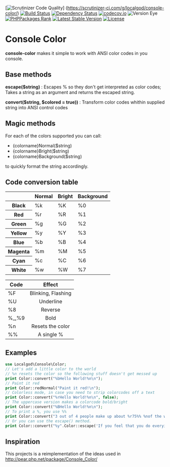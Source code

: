 [![Scrutinizer Code Quality](https://scrutinizer-ci.com/g/localgod/console-color/badges/quality-score.png)]
(https://scrutinizer-ci.com/g/localgod/console-color/)
[![Build Status](https://travis-ci.org/localgod/console-color.svg)](https://travis-ci.org/localgod/console-color)
[![Dependency Status](https://www.versioneye.com/user/projects/554c76ee5d47f26231000239/badge.svg?style=flat-square)](https://www.versioneye.com/user/projects/554c76ee5d47f26231000239)
[![codecov.io](http://codecov.io/github/localgod/console-color/coverage.svg)](http://codecov.io/github/localgod/console-color)
![Version Eye](http://php-eye.com/badge/localgod/console-color/tested.svg)
[![PHPPackages Rank](http://phppackages.org/p/localgod/console-color/badge/rank.svg)](http://phppackages.org/p/localgod/console-color)
[![Latest Stable Version](https://poser.pugx.org/localgod/console-color/v/stable)](https://packagist.org/packages/localgod/console-color)
[![License](https://poser.pugx.org/localgod/console-color/license)](https://packagist.org/packages/localgod/console-color)

# Console Color
**console-color** makes it simple to work with ANSI color codes in you console.

## Base methods
**escape($string)**
: Escapes % so they don't get interpreted as color codes; Takes a string as an argument and returns the escaped string.

**convert($string, $colored = true))**
: Transform color codes whithin supplied string into ANSI control codes

## Magic methods

For each of the colors supported you can call:

 * {colorname}Normal($string)  
 * {colorname}Bright($string)  
 * {colorname}Background($string)
 
to quickly format the string accordingly.   

## Code conversion table

<table>
	<thead>
		<tr>
			<th></th>
			<th>Normal</th>
			<th>Bright</th>
			<th>Background</th>
		</tr>
	</thead>
	<tbody>
		<tr>
			<th>Black</th>
			<td>%k</td>
			<td>%K</td>
			<td>%0</td>
		</tr>
		<tr>
			<th>Red</th>
			<td>%r</td>
			<td>%R</td>
			<td>%1</td>
		</tr>
		<tr>
			<th>Green</th>
			<td>%g</td>
			<td>%G</td>
			<td>%2</td>
		</tr>
		<tr>
			<th>Yellow</th>
			<td>%y</td>
			<td>%Y</td>
			<td>%3</td>
		</tr>
		<tr>
			<th>Blue</th>
			<td>%b</td>
			<td>%B</td>
			<td>%4</td>
		</tr>
		<tr>
			<th>Magenta</th>
			<td>%m</td>
			<td>%M</td>
			<td>%5</td>
		</tr>
		<tr>
			<th>Cyan</th>
			<td>%c</td>
			<td>%C</td>
			<td>%6</td>
		</tr>
		<tr>
			<th>White</th>
			<td>%w</td>
			<td>%W</td>
			<td>%7</td>
		</tr>
	</tbody>
</table>

| Code  | Effect             |
| ----- |:------------------:| 
| %F    | Blinking, Flashing |
| %U    | Underline          |
| %8    | Reverse            |
| %_,%9 | Bold               |
| %n    | Resets the color   |
| %%    | A single %         |

## Examples
```php
use Localgod\Console\Color;
// Let's add a little color to the world
// %n resets the color so the following stuff doesn't get messed up
print Color::convert("%bHello World!%n\n");
// Paint it red
print Color::redNormal("Paint it red!\n");
// Colorless mode, in case you need to strip colorcodes off a text
print Color::convert("%rHello World!%n\n", false);
// The uppercase version makes a colorcode bold/bright
print Color::convert("%BHello World!%n\n");
// To print a %, you use %%
print Color::convert("3 out of 4 people make up about %r75%% %nof the world population.\n");
// Or you can use the escape() method.
print Color::convert("%y".Color::escape('If you feel that you do everying wrong, be random, there\'s a 50% Chance of making the right decision.')."%n\n");
```

## Inspiration
This projects is a reimplementation of the ideas used in http://pear.php.net/package/Console_Color/
